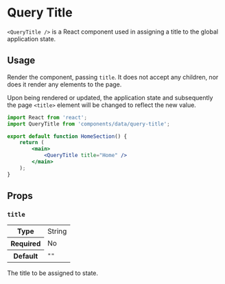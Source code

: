 Query Title
===========

`<QueryTitle />` is a React component used in assigning a title to the global application state.

## Usage

Render the component, passing `title`. It does not accept any children, nor does it render any elements to the page.

Upon being rendered or updated, the application state and subsequently the page `<title>` element will be changed to reflect the new value.

```jsx
import React from 'react';
import QueryTitle from 'components/data/query-title';

export default function HomeSection() {
	return (
		<main>
			<QueryTitle title="Home" />
		</main>
	);
}
```

## Props

### `title`

<table>
	<tr><th>Type</th><td>String</td></tr>
	<tr><th>Required</th><td>No</td></tr>
	<tr><th>Default</th><td><code>""</code></td></tr>
</table>

The title to be assigned to state.
